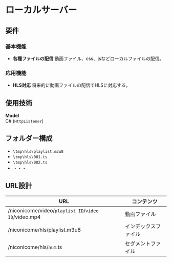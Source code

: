 # ローカルサーバー

## 要件
### 基本機能
- **各種ファイルの配信**
    動画ファイル、css、jsなどローカルファイルの配信。
### 応用機能
- **HLS対応**
    将来的に動画ファイルの配信でHLSに対応する。

## 使用技術
**Model**  
C# (```HttpListener```) 

## フォルダー構成
- ```\tmp\hls\playlist.m3u8```
- ```\tmp\hls\001.ts```
- ```\tmp\hls\002.ts```
- ・・・

## URL設計
URL | コンテンツ
-- | --
/niconicome/video/```playlist ID```/```video ID```/video.mp4 | 動画ファイル
/niconicome/hls/playlist.m3u8 | インデックスファイル
/niconicome/hls/```num```.ts | セグメントファイル